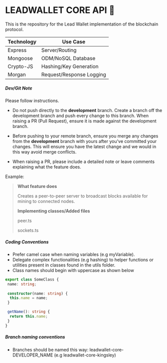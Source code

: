 LEADWALLET CORE API :rocket:
===========================

This is the repository for the Lead Wallet implementation of the blockchain protocol.

| Technology | Use Case                |
|------------|-------------------------|
| Express    | Server/Routing          |
| Mongoose   | ODM/NoSQL Database      |
| Crypto-JS  | Hashing/Key Generation  |
| Morgan     | Request/Response Logging|


##### Dev/Git Note
Please follow instructions.

* Do not push directly to the **development** branch. Create a branch off the development branch and push every change to this branch. When raising a PR (Pull Request), ensure it is made against the development branch.

* Before pushing to your remote branch, ensure you merge any changes from the **development** branch with yours after you've committed your changes. This will ensure you have the latest change and we would in this way avoid merge conflicts.

* When raising a PR, please include a detailed note or leave comments explaining what the feature does. 

Example:
> **What feature does**
>
> Creates a peer-to-peer server to broadcast blocks available for mining to connected nodes.
>
> **Implementing classes/Added files**
>
> peer.ts 
>
> sockets.ts

##### Coding Conventions

* Prefer camel case when naming variables (e.g myVariable).
* Delegate complex functionalities (e.g hashing) to helper functions or utilities present in classes found in the utils folder.
* Class names should begin with uppercase as shown below

```ts
export class SomeClass {
 name: string;
 
 constructor(name: string) {
  this.name = name;
 }

 getName(): string {
  return this.name;
 }
}
```

##### Branch naming conventions

* Branches should be named this way: leadwallet-core-DEVELOPER_NAME (e.g leadwallet-core-kingsley)

